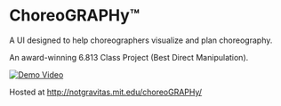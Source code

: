 # ChoreoGRAPHy™
A UI designed to help choreographers visualize and plan choreography.

An award-winning 6.813 Class Project (Best Direct Manipulation).


[![Demo Video](https://i.imgur.com/yeB72XI.jpg)](https://www.youtube.com/watch?v=pNluhHWl94Q)

Hosted at http://notgravitas.mit.edu/choreoGRAPHy/
